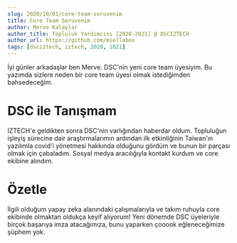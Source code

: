 ```yaml
---
slug: 2020/10/01/core-team-seruvenim
title: Core Team Serüvenim
author: Merve Kalaylar
author_title: Topluluk Yardımcısı [2020-2021] @ DSCIZTECH
author_url: https://github.com/miellaboo
tags: [dsciztech, iztech, 2020, 2021]
---
```


İyi günler arkadaşlar ben Merve. DSC'nin yeni core team üyesiyim. Bu yazımda sizlere 
neden bir core team üyesi olmak istediğimden bahsedeceğim.

<!--truncate-->

# DSC ile Tanışmam

IZTECH'e geldikten sonra DSC'nin varlığından haberdar oldum. Topluluğun işleyiş sürecine 
dair araştırmalarımın ardından ilk etkinliğinin Taiwan'ın yazılımla covid'i yönetmesi 
hakkında olduğunu gördüm ve bunun bir parçası olmak için çabaladım. Sosyal medya aracılığıyla
kontakt kurdum ve core ekibine alındım. 


# Özetle

İlgili olduğum yapay zeka alanındaki çalışmalarıyla ve takım ruhuyla core ekibinde olmaktan
oldukça keyif alıyorum! Yeni dönemde DSC üyeleriyle birçok başarıya imza atacağımıza, bunu yaparken 
çooook eğleneceğimize şüphem yok. 
